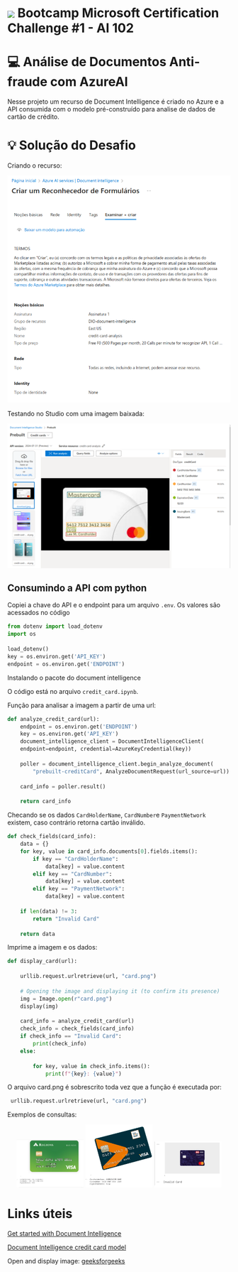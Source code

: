 <h1>
<a href="https://www.dio.me/">
     <img align="center" width="40px" src="https://hermes.digitalinnovation.one/assets/diome/logo-minimized.png"></a>
    <span>Bootcamp Microsoft Certification Challenge #1 - AI 102</span>
</h1>


# :computer: Análise de Documentos Anti-fraude com AzureAI

Nesse projeto um recurso de Document Intelligence é criado no Azure e a API consumida com o modelo pré-construído para analise de dados de cartão de crédito.


# :bulb: Solução do Desafio

Criando o recurso:

<p align=center>
<img src="images/documentIntelligence.png">
</p>

Testando no Studio com uma imagem baixada:

<p align=center>
<img src="images/cardStudio.png">
</p>

## Consumindo a API com python

Copiei a chave do API e o endpoint para um arquivo `.env`. Os valores são acessados no código 

```python
from dotenv import load_dotenv
import os

load_dotenv()
key = os.environ.get('API_KEY')
endpoint = os.environ.get('ENDPOINT')
```

Instalando o pacote do document intelligence

O código está no arquivo `credit_card.ipynb`.

Função para analisar a imagem a partir de uma url:

```python
def analyze_credit_card(url):
    endpoint = os.environ.get('ENDPOINT')
    key = os.environ.get('API_KEY')
    document_intelligence_client = DocumentIntelligenceClient(
    endpoint=endpoint, credential=AzureKeyCredential(key))

    poller = document_intelligence_client.begin_analyze_document(
        "prebuilt-creditCard", AnalyzeDocumentRequest(url_source=url))

    card_info = poller.result()

    return card_info
```

Checando se os dados `CardHolderName`, `CardNumber`e `PaymentNetwork` existem, caso contrário retorna cartão inválido.

```python
def check_fields(card_info):
    data = {}
    for key, value in card_info.documents[0].fields.items():
        if key == "CardHolderName":
            data[key] = value.content
        elif key == "CardNumber":
            data[key] = value.content
        elif key == "PaymentNetwork":
            data[key] = value.content
        
    if len(data) != 3:
        return "Invalid Card"

    return data
```

Imprime a imagem e os dados:

```python
def display_card(url):

    urllib.request.urlretrieve(url, "card.png") 

    # Opening the image and displaying it (to confirm its presence) 
    img = Image.open(r"card.png") 
    display(img)

    card_info = analyze_credit_card(url)
    check_info = check_fields(card_info)
    if check_info == "Invalid Card":
        print(check_info)
    else:

        for key, value in check_info.items():
            print(f"{key}: {value}")
```

O arquivo card.png é sobrescrito toda vez que a função é executada por:

```python
 urllib.request.urlretrieve(url, "card.png") 
```

Exemplos de consultas:

<p align=center>
<img src="images/card1.png" width=30%>
<img src="images/card2.png" width=30%>
<img src="images/card3.png" width=30%>
</p>

# Links úteis

[Get started with Document Intelligence](https://learn.microsoft.com/en-us/azure/ai-services/document-intelligence/quickstarts/get-started-sdks-rest-api?view=doc-intel-4.0.0&preserve-view=true&pivots=programming-language-python)

[Document Intelligence credit card model](https://learn.microsoft.com/en-us/azure/ai-services/document-intelligence/prebuilt/credit-card?view=doc-intel-4.0.0)

Open and display image: [geeksforgeeks](https://www.geeksforgeeks.org/how-to-download-an-image-from-a-url-in-python/)

